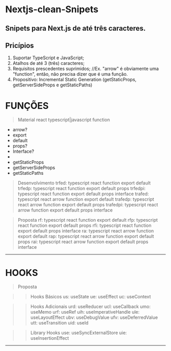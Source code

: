 # Nextjs-clean-Snipets
Snipets  para Next.js de até três caracteres.
-----------------------------------------------------------------------------
## Pricípios
1. Suportar TypeScript e JavaScript;
2. Atalhos de até 3 (três) caracteres;
3. Requisitos prescedentes suprimidos; //Ex. "arrow" é obviamente uma "function", então, não precisa dizer que é uma função.
4. Propositivo: Incremental Static Generation (getStaticProps, getServerSideProps e getStaticPaths)

# FUNÇÕES
<!-- Dependendo da extensão do arquivo, os componentes serão javascript ou typescript -->

> Material
react
typescript|javascript
function
* arrow?
* export
* default
* props?
* Interface?
* 
* getStaticProps
* getServerSideProps
* getStaticPaths

> Desenvolvimento
	trfed:   typescript react function export default
	trfedp:  typescript react function export default props
	trfedpi: typescript react function export default props interface
	trafed:   typescript react arrow function export default
	trafedp:  typescript react arrow function export default props
	trafedpi: typescript react arrow function export default props interface

> Proposta
	rf:  typescript react function export default
	rfp: typescript react function export default props
	rfi: typescript react function export default props interface
	ra:  typescript react arrow function export default
	rap: typescript react arrow function export default props
	rai: typescript react arrow function export default props interface

-----------------------------------------------------------------------------
# HOOKS

> Proposta

>> Hooks Básicos
	us: useState
	ue: useEffect
	uc: useContext

>> Hooks Adicionais
	urd: useReducer
	ucl: useCallback
	umo: useMemo
	urf: useRef
	uih: useImperativeHandle
	ule: useLayoutEffect
	ubv: useDebugValue
	ufv: useDeferredValue
	utt: useTransition
	uid: useId

>> Library Hooks
	use: useSyncExternalStore
	uie: useInsertionEffect

-----------------------------------------------------------------------------
